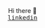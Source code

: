 
<div align="center">
  Hi there 👋 </br>
  <samp>
    <a href="https://www.linkedin.com/in/guy-pariente-250a24218/">linkedin</a>
  </samp>
</div>


<!--
**gpariente/gpariente** is a ✨ _special_ ✨ repository because its `README.md` (this file) appears on your GitHub profile.

Here are some ideas to get you started:

- 🔭 I’m currently working on ...
- 🌱 I’m currently learning ...
- 👯 I’m looking to collaborate on ...
- 🤔 I’m looking for help with ...
- 💬 Ask me about ...
- 📫 How to reach me: ...
- 😄 Pronouns: ...
- ⚡ Fun fact: ...
-->
